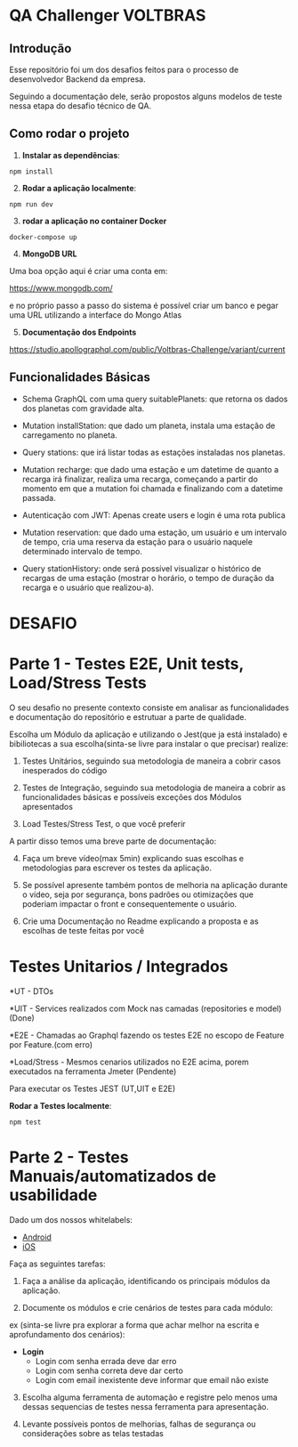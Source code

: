 # QA Challenger VOLTBRAS

## Introdução

Esse repositório foi um dos desafios feitos para o processo de desenvolvedor Backend da empresa.

Seguindo a documentação dele, serão propostos alguns modelos de teste nessa etapa do desafio técnico de QA.

## Como rodar o projeto

1. **Instalar as dependências**:

`npm install`

2. **Rodar a aplicação localmente**:

`npm run dev`

3. **rodar a aplicação no container Docker**

`docker-compose up`

4. **MongoDB URL**

Uma boa opção aqui é criar uma conta em:

https://www.mongodb.com/

e no próprio passo a passo do sistema é possível criar um banco e pegar uma URL
utilizando a interface do Mongo Atlas

5. **Documentação dos Endpoints**

https://studio.apollographql.com/public/Voltbras-Challenge/variant/current

## Funcionalidades Básicas

- Schema GraphQL com uma query suitablePlanets: que retorna os dados dos planetas com gravidade alta.

- Mutation installStation: que dado um planeta, instala uma estação de carregamento no planeta.

- Query stations: que irá listar todas as estações instaladas nos planetas.

- Mutation recharge: que dado uma estação e um datetime de quanto a recarga irá finalizar, realiza uma recarga, começando a partir do momento em que a mutation foi chamada e finalizando com a datetime passada.

- Autenticação com JWT: Apenas create users e login é uma rota publica

- Mutation reservation: que dado uma estação, um usuário e um intervalo de tempo, cria uma reserva da estação para o usuário naquele determinado intervalo de tempo.

- Query stationHistory: onde será possível visualizar o histórico de recargas de uma estação (mostrar o horário, o tempo de duração da recarga e o usuário que realizou-a).

# DESAFIO

# Parte 1 - Testes E2E, Unit tests, Load/Stress Tests

O seu desafio no presente contexto consiste em analisar as funcionalidades e documentação do repositório e estrutuar a parte de qualidade.

Escolha um Módulo da aplicação e utilizando o Jest(que ja está instalado)
e bibiliotecas a sua escolha(sinta-se livre para instalar o que precisar) realize:

1. Testes Unitários, seguindo sua metodologia de maneira a cobrir
   casos inesperados do código

2. Testes de Integração, seguindo sua metodologia de maneira a cobrir
   as funcionalidades básicas e possíveis exceções dos Módulos apresentados

3. Load Testes/Stress Test, o que você preferir

A partir disso temos uma breve parte de documentação:

4. Faça um breve vídeo(max 5min) explicando suas escolhas e metodologias para escrever os testes da aplicação.

5. Se possível apresente também pontos de melhoria na aplicação durante o vídeo, seja por segurança,
   bons padrões ou otimizações que poderiam impactar o front e consequentemente o usuário.

6. Crie uma Documentação no Readme explicando a proposta e as escolhas de teste feitas por você

# Testes Unitarios / Integrados

*UT - DTOs

*UIT - Services realizados com Mock nas camadas (repositories e model) (Done)

*E2E - Chamadas ao Graphql fazendo os testes E2E no escopo de Feature por Feature.(com erro)

*Load/Stress - Mesmos cenarios utilizados no E2E acima, porem executados na ferramenta Jmeter (Pendente)

Para executar os Testes JEST (UT,UIT e E2E)  

**Rodar a Testes localmente**:

`npm test`


# Parte 2 - Testes Manuais/automatizados de usabilidade

Dado um dos nossos whitelabels:

- [Android](https://play.google.com/store/apps/details?id=br.com.voltbras.wecharge&hl=pt&pli=1)
- [iOS](https://apps.apple.com/br/app/wecharge/id1595933153)

Faça as seguintes tarefas:

1. Faça a análise da aplicação, identificando os principais módulos da aplicação.

2. Documente os módulos e crie cenários de testes para cada módulo:

ex (sinta-se livre pra explorar a forma que achar melhor na escrita e aprofundamento dos cenários):
   - **Login**
      - Login com senha errada deve dar erro
      - Login com senha correta deve dar certo
      - Login com email inexistente deve informar que email não existe

3. Escolha alguma ferramenta de automação e registre pelo menos uma dessas sequencias de testes
   nessa ferramenta para apresentação.

4. Levante possíveis pontos de melhorias, falhas de segurança ou considerações sobre
   as telas testadas
